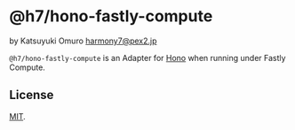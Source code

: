 # @h7/hono-fastly-compute

by Katsuyuki Omuro <harmony7@pex2.jp>

`@h7/hono-fastly-compute` is an Adapter for [Hono](https://hono.dev) when running under Fastly Compute.

## License

[MIT](./LICENSE).
